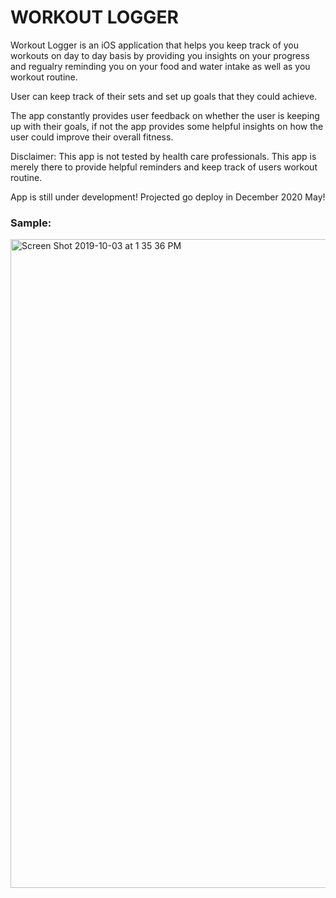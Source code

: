 # WORKOUT LOGGER

Workout Logger is an iOS application that helps you keep track of you workouts on day to day basis by providing you insights on your progress and regualry reminding you on your food and water intake as well as you workout routine.

User can keep track of their sets and set up goals that they could achieve.

The app constantly provides user feedback on whether the user is keeping up with their goals, if not the app provides some helpful insights on how the user could improve their overall fitness.


Disclaimer: 
This app is not tested by health care professionals. This app is merely there to provide helpful reminders and keep track of users workout routine.

App is still under development! 
Projected go deploy in December 2020 May!

### Sample:
<img width="1038" alt="Screen Shot 2019-10-03 at 1 35 36 PM" src="https://user-images.githubusercontent.com/10883557/66150226-b3988e80-e5e2-11e9-94d9-50fccc61a3ff.png">

